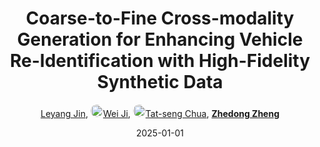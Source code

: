 ---
title: "Coarse-to-Fine Cross-modality Generation for Enhancing Vehicle Re-Identification with High-Fidelity Synthetic Data"
collection: publications
permalink: /publication/Coarse-t2025
date: 2025-01-01
doi: 
oral: 
keywords: enhancing vehicle identification, vehicle identification high, vehicle identification, object re-identification, image retrieval
venue: 'IEEE International Conference on Robotics and Automation (ICRA)'
paperurl: 'https://zdzheng.xyz/files/ICRA25-Vehicle.pdf'
author: '<a href="https://zdzheng.xyz/authors/Leyang-Jin" class="author">Leyang Jin</a>, <a href="https://zdzheng.xyz/authors/Wei-Ji" class="author"> <img src= "https://zdzheng.xyz/coauthors/wei-ji.jpeg" alt="wei-ji" style="border-radius: 50%; height:20px; width:20px">Wei Ji</a>, <a href="https://zdzheng.xyz/authors/Tat-seng-Chua" class="author"> <img src= "https://zdzheng.xyz/coauthors/tat-seng-chua.jpeg" alt="tat-seng-chua" style="border-radius: 50%; height:20px; width:20px">Tat-seng Chua</a>, <strong><a href="https://zdzheng.xyz/authors/Zhedong-Zheng" class="author">Zhedong Zheng</a></strong>'
sqlauthor: '{"@type": "Person","name": "Leyang Jin"}, {"@type": "Person","name": "Wei Ji"}, {"@type": "Person","name": "Tat seng Chua"}, {"@type": "Person","name": "Zhedong Zheng"}'
citation: ' Leyang Jin,  Wei Ji,  Tat-seng Chua,  Zhedong Zheng, &quot;Coarse-to-Fine Cross-modality Generation for Enhancing Vehicle Re-Identification with High-Fidelity Synthetic Data.&quot; IEEE International Conference on Robotics and Automation, 2025.'
pub_year: '2025'
bib: >
    @inproceedings{jin2025coarse,<br>author = "Jin, Leyang and Ji, Wei and Chua, Tat-seng and Zheng, Zhedong",<br>title = "Coarse-to-Fine Cross-modality Generation for Enhancing Vehicle Re-Identification with High-Fidelity Synthetic Data",<br>booktitle = "IEEE International Conference on Robotics and Automation",<br>url = "https://zdzheng.xyz/files/ICRA25-Vehicle.pdf",<br>year = "2025"
    }

---